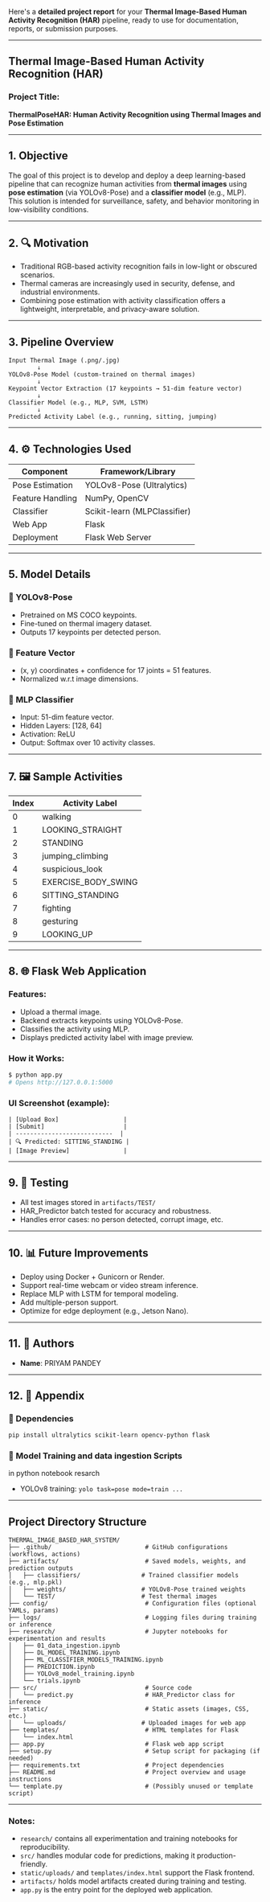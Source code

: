 Here's a **detailed project report** for your **Thermal Image-Based Human Activity Recognition (HAR)** pipeline, ready to use for documentation, reports, or submission purposes.

---

## Thermal Image-Based Human Activity Recognition (HAR)

### Project Title:

**ThermalPoseHAR: Human Activity Recognition using Thermal Images and Pose Estimation**

---

## 1. Objective

The goal of this project is to develop and deploy a deep learning-based pipeline that can recognize human activities from **thermal images** using **pose estimation** (via YOLOv8-Pose) and a **classifier model** (e.g., MLP). This solution is intended for surveillance, safety, and behavior monitoring in low-visibility conditions.

---

## 2. 🔍 Motivation

* Traditional RGB-based activity recognition fails in low-light or obscured scenarios.
* Thermal cameras are increasingly used in security, defense, and industrial environments.
* Combining pose estimation with activity classification offers a lightweight, interpretable, and privacy-aware solution.

---

## 3. Pipeline Overview

```
Input Thermal Image (.png/.jpg)
        ↓
YOLOv8-Pose Model (custom-trained on thermal images)
        ↓
Keypoint Vector Extraction (17 keypoints → 51-dim feature vector)
        ↓
Classifier Model (e.g., MLP, SVM, LSTM)
        ↓
Predicted Activity Label (e.g., running, sitting, jumping)
```

---

## 4. ⚙️ Technologies Used

| Component        | Framework/Library            |
| ---------------- | ---------------------------- |
| Pose Estimation  | YOLOv8-Pose (Ultralytics)    |
| Feature Handling | NumPy, OpenCV                |
| Classifier       | Scikit-learn (MLPClassifier) |
| Web App          | Flask                        |
| Deployment       | Flask Web Server             |

---

## 5.  Model Details

### 🔸 YOLOv8-Pose

* Pretrained on MS COCO keypoints.
* Fine-tuned on thermal imagery dataset.
* Outputs 17 keypoints per detected person.

### 🔸 Feature Vector

* (x, y) coordinates + confidence for 17 joints = 51 features.
* Normalized w\.r.t image dimensions.

### 🔸 MLP Classifier

* Input: 51-dim feature vector.
* Hidden Layers: \[128, 64]
* Activation: ReLU
* Output: Softmax over 10 activity classes.
---

## 7. 🖼️ Sample Activities

| Index | Activity Label        |
| ----- | --------------------- |
| 0     | walking               |
| 1     | LOOKING\_STRAIGHT     |
| 2     | STANDING              |
| 3     | jumping\_climbing     |
| 4     | suspicious\_look      |
| 5     | EXERCISE\_BODY\_SWING |
| 6     | SITTING\_STANDING     |
| 7     | fighting              |
| 8     | gesturing             |
| 9     | LOOKING\_UP           |

---

## 8. 🌐 Flask Web Application

### Features:

* Upload a thermal image.
* Backend extracts keypoints using YOLOv8-Pose.
* Classifies the activity using MLP.
* Displays predicted activity label with image preview.

### How it Works:

```bash
$ python app.py
# Opens http://127.0.0.1:5000
```

### UI Screenshot (example):

```
| [Upload Box]                  |
| [Submit]                      |
| ---------------------------  |
| 🔍 Predicted: SITTING_STANDING |
| [Image Preview]               |
```

---

## 9. 🧪 Testing

* All test images stored in `artifacts/TEST/`
* HAR\_Predictor batch tested for accuracy and robustness.
* Handles error cases: no person detected, corrupt image, etc.

---

## 10. 📊 Future Improvements

* Deploy using Docker + Gunicorn or Render.
* Support real-time webcam or video stream inference.
* Replace MLP with LSTM for temporal modeling.
* Add multiple-person support.
* Optimize for edge deployment (e.g., Jetson Nano).

---

## 11. 👤 Authors

* **Name**: PRIYAM PANDEY

---

## 12. 📎 Appendix

### 🔸 Dependencies

```bash
pip install ultralytics scikit-learn opencv-python flask
```

### 🔸 Model Training and data ingestion Scripts
in python notebook resarch 

* YOLOv8 training: `yolo task=pose mode=train ...`

---

## Project Directory Structure

```
THERMAL_IMAGE_BASED_HAR_SYSTEM/
├── .github/                          # GitHub configurations (workflows, actions)
├── artifacts/                        # Saved models, weights, and prediction outputs
│   ├── classifiers/                 # Trained classifier models (e.g., mlp.pkl)
│   ├── weights/                     # YOLOv8-Pose trained weights
│   └── TEST/                        # Test thermal images
├── config/                           # Configuration files (optional YAMLs, params)
├── logs/                             # Logging files during training or inference
├── research/                         # Jupyter notebooks for experimentation and results
│   ├── 01_data_ingestion.ipynb
│   ├── DL_MODEL_TRAINING.ipynb
│   ├── ML_CLASSIFIER_MODELS_TRAINING.ipynb
│   ├── PREDICTION.ipynb
│   ├── YOLOv8_model_training.ipynb
│   └── trials.ipynb
├── src/                              # Source code
│   └── predict.py                    # HAR_Predictor class for inference
├── static/                           # Static assets (images, CSS, etc.)
│   └── uploads/                     # Uploaded images for web app
├── templates/                        # HTML templates for Flask
│   └── index.html
├── app.py                            # Flask web app script
├── setup.py                          # Setup script for packaging (if needed)
├── requirements.txt                  # Project dependencies
├── README.md                         # Project overview and usage instructions
└── template.py                       # (Possibly unused or template script)
```

---

### Notes:

* `research/` contains all experimentation and training notebooks for reproducibility.
* `src/` handles modular code for predictions, making it production-friendly.
* `static/uploads/` and `templates/index.html` support the Flask frontend.
* `artifacts/` holds model artifacts created during training and testing.
* `app.py` is the entry point for the deployed web application.
